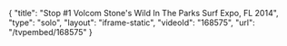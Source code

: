 {
    "title": "Stop #1 Volcom Stone's Wild In The Parks Surf Expo, FL 2014",
    "type": "solo",
    "layout": "iframe-static",
    "videoId": "168575",
    "url": "\/tvpembed\/168575"
}